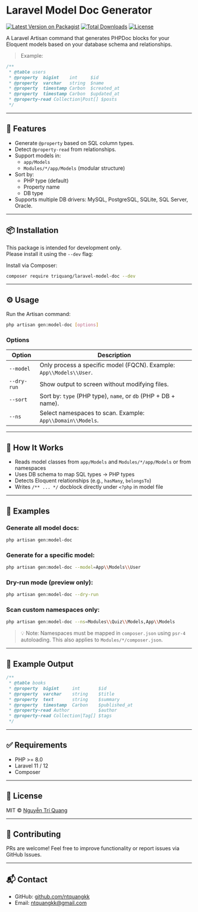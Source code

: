 # Laravel Model Doc Generator

[![Latest Version on Packagist](https://img.shields.io/packagist/v/triquang/laravel-model-doc.svg?style=flat-square)](https://packagist.org/packages/triquang/laravel-model-doc)
[![Total Downloads](https://img.shields.io/packagist/dt/triquang/laravel-model-doc.svg?style=flat-square)](https://packagist.org/packages/triquang/laravel-model-doc)
[![License](https://img.shields.io/github/license/triquang/laravel-model-doc.svg?style=flat-square)](LICENSE)

A Laravel Artisan command that generates PHPDoc blocks for your Eloquent models based on your database schema and relationships.

> Example:
```php
/**
 * @table users
 * @property  bigint    int     $id
 * @property  varchar   string  $name
 * @property  timestamp Carbon  $created_at
 * @property  timestamp Carbon  $updated_at
 * @property-read Collection|Post[] $posts
 */
```

---

## 🚀 Features

- Generate `@property` based on SQL column types.
- Detect `@property-read` from relationships.
- Support models in:
  - `app/Models`
  - `Modules/*/app/Models` (modular structure)
- Sort by:
  - PHP type (default)
  - Property name
  - DB type
- Supports multiple DB drivers: MySQL, PostgreSQL, SQLite, SQL Server, Oracle.

---

## 📦 Installation

This package is intended for development only.  
Please install it using the `--dev` flag:

Install via Composer:

```bash
composer require triquang/laravel-model-doc --dev
```

---

## ⚙️ Usage

Run the Artisan command:

```bash
php artisan gen:model-doc [options]
```

### Options

| Option         | Description |
|----------------|-------------|
| `--model`      | Only process a specific model (FQCN). Example: `App\\Models\\User`.  |
| `--dry-run`    | Show output to screen without modifying files.                       |
| `--sort`       | Sort by: `type` (PHP type), `name`, or `db` (PHP + DB + name).       |
| `--ns`         | Select namespaces to scan. Example: `App\\Domain\\Models`.           |

---

## 🧠 How It Works

- Reads model classes from `app/Models` and `Modules/*/app/Models` or from namespaces
- Uses DB schema to map SQL types → PHP types
- Detects Eloquent relationships (e.g., `hasMany`, `belongsTo`)
- Writes `/** ... */` docblock directly under `<?php` in model file

---

## 🧪 Examples

### Generate all model docs:

```bash
php artisan gen:model-doc
```

### Generate for a specific model:

```bash
php artisan gen:model-doc --model=App\\Models\\User
```

### Dry-run mode (preview only):

```bash
php artisan gen:model-doc --dry-run
```

### Scan custom namespaces only:

```bash
php artisan gen:model-doc --ns=Modules\\Quiz\\Models,App\\Models
```

> 💡 Note: Namespaces must be mapped in `composer.json` using `psr-4` autoloading. This also applies to `Modules/*/composer.json`.

---

## 📄 Example Output

```php
/**
 * @table books
 * @property  bigint     int       $id
 * @property  varchar    string    $title
 * @property  text       string    $summary
 * @property  timestamp  Carbon    $published_at
 * @property-read Author           $author
 * @property-read Collection|Tag[] $tags
 */
```

---

## ✅ Requirements

- PHP >= 8.0
- Laravel 11 / 12
- Composer

---

## 📄 License

MIT © [Nguyễn Trí Quang](mailto:ntquangkk@gmail.com)

---

## 🙌 Contributing

PRs are welcome! Feel free to improve functionality or report issues via GitHub Issues.

---

## 📬 Contact

- GitHub: [github.com/ntquangkk](https://github.com/ntquangkk)
- Email: [ntquangkk@gmail.com](mailto:ntquangkk@gmail.com)